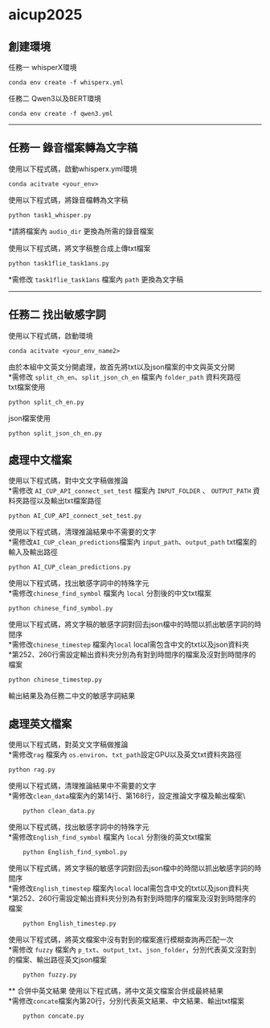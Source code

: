 # aicup2025
## 創建環境
任務一 whisperX環境
    
    conda env create -f whisperx.yml
任務二 Qwen3以及BERT環境  
    
    conda env create -f qwen3.yml
****
## 任務一 錄音檔案轉為文字稿 
使用以下程式碼，啟動whisperx.yml環境

    conda acitvate <your_env>
    
使用以下程式碼，將錄音檔轉為文字稿  
    
    python task1_whisper.py
*請將檔案內 `audio_dir` 更換為所需的錄音檔案
    
使用以下程式碼，將文字稿整合成上傳txt檔案  
    
    python task1flie_task1ans.py
*需修改 `task1flie_task1ans` 檔案內 `path` 更換為文字稿

****
## 任務二 找出敏感字詞
使用以下程式碼，啟動環境  

    conda acitvate <your_env_name2>
由於本組中文英文分開處理，故首先將txt以及json檔案的中文與英文分開    
*需修改 `split_ch_en`、`split_json_ch_en` 檔案內 `folder_path` 資料夾路徑  
txt檔案使用
    
    python split_ch_en.py

json檔案使用  

    python split_json_ch_en.py

## 處理中文檔案  
使用以下程式碼，對中文文字稿做推論    
*需修改 `AI_CUP_API_connect_set_test` 檔案內 `INPUT_FOLDER` 、 `OUTPUT_PATH` 資料夾路徑以及輸出txt檔案路徑
    
    python AI_CUP_API_connect_set_test.py
使用以下程式碼，清理推論結果中不需要的文字  
*需修改`AI_CUP_clean_predictions`檔案內 `input_path`、`output_path` txt檔案的輸入及輸出路徑  

    python AI_CUP_clean_predictions.py
使用以下程式碼，找出敏感字詞中的特殊字元  
*需修改`chinese_find_symbol` 檔案內 `local` 分割後的中文txt檔案
    
    python chinese_find_symbol.py
使用以下程式碼，將文字稿的敏感字詞對回去json檔中的時間以抓出敏感字詞的時間序  
*需修改`chinese_timestep` 檔案內`local`  local需包含中文的txt以及json資料夾  
*第252、260行需設定輸出資料夾分別為有對到時間序的檔案及沒對到時間序的檔案
    
    python chinese_timestep.py 

輸出結果及為任務二中文的敏感字詞結果
## 處理英文檔案
使用以下程式碼，對英文文字稿做推論  
*需修改`rag` 檔案內 `os.environ`、`txt_path`設定GPU以及英文txt資料夾路徑    

    python rag.py
使用以下程式碼，清理推論結果中不需要的文字  
*需修改`clean_data`檔案內的第14行、第168行，設定推論文字檔及輸出檔案\
        
        python clean_data.py
使用以下程式碼，找出敏感字詞中的特殊字元      
*需修改`English_find_symbol` 檔案內 `local` 分割後的英文txt檔案 
        
        python English_find_symbol.py

使用以下程式碼，將文字稿的敏感字詞對回去json檔中的時間以抓出敏感字詞的時間序  
*需修改`English_timestep` 檔案內`local`  local需包含中文的txt以及json資料夾  
*第252、260行需設定輸出資料夾分別為有對到時間序的檔案及沒對到時間序的檔案
        
        python English_timestep.py

使用以下程式碼，將英文檔案中沒有對到的檔案進行模糊查詢再匹配一次  
*需修改 `fuzzy` 檔案內 `p_txt`、`output_txt`、`json_folder`，分別代表英文沒對到的檔案、輸出路徑英文json檔案  

        python fuzzy.py
    
** 合併中英文結果
使用以下程式碼，將中文英文檔案合併成最終結果  
*需修改`concate`檔案內第20行，分別代表英文結果、中文結果、輸出txt檔案  

        python concate.py

    


    
